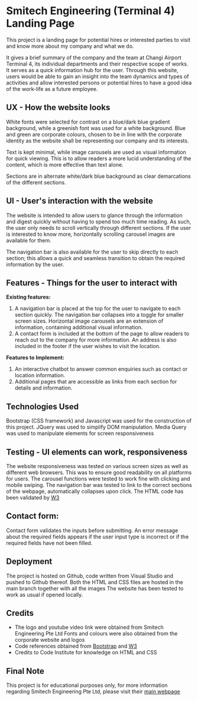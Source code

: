 # Smitech Engineering (Terminal 4) Landing Page

This project is a landing page for potential hires or interested parties to visit and know more about my company and what we do.

It gives a brief summary of the company and the team at Changi Airport Terminal 4, its individual departments and their respective scope of works. It serves as a quick information hub for the user.
Through this website, users would be able to gain an insight into the team dynamics and types of activities and allow interested persons or potential hires to have a good idea of the work-life as a future employee.

## UX - How the website looks

White fonts were selected for contrast on a blue/dark blue gradient background, while a greenish font was used for a white background. Blue and green are corporate colours, chosen to be in line with the corporate identity as the website shall be representing our company and its interests.

Text is kept minimal, while image carousels are used as visual information for quick viewing. This is to allow readers a more lucid understanding of the content, which is more effective than text alone.

Sections are in alternate white/dark blue background as clear demarcations of the different sections.

## UI - User's interaction with the website


The website is intended to allow users to glance through the information and digest quickly without having to spend too much time reading. As such, the user only needs to scroll vertically through different sections. If the user is interested to know more, horizontally scrolling carousel images are available for them.

The navigation bar is also available for the user to skip directly to each section; this allows a quick and seamless transition to obtain the required information by the user.

## Features - Things for the user to interact with
**Existing features:**
1. A navigation bar is placed at the top for the user to navigate to each section quickly. The navigation bar collapses into a toggle for smaller screen sizes.
Horizontal image carousels are an extension of information, containing additional visual information.
2. A contact form is included at the bottom of the page to allow readers to reach out to the company for more information. 
An address is also included in the footer if the user wishes to visit the location.

**Features to Implement:**
1. An interactive chatbot to answer common enquiries such as contact or location information.
2. Additional pages that are accessible as links from each section for details and information.


## Technologies Used

Bootstrap (CSS framework) and Javascript was used for the construction of this project.
JQuery was used to simplify DOM manipulation.
Media Query was used to manipulate elements for screen responsiveness


## Testing - UI elements can work, responsiveness

The website responsiveness was tested on various screen sizes as well as different web browsers. This was to ensure good readability on all platforms for users. 
The carousel functions were tested to work fine with clicking and mobile swiping.
The navigation bar was tested to link to the correct sections of the webpage, automatically collapses upon click.
The HTML code has been validated by [W3](https://validator.w3.org)

## Contact form:

Contact form validates the inputs before submitting. An error message about the required fields appears if the user input type is incorrect or if the required fields have not been filled.

## Deployment

The project is hosted on Github, code written from Visual Studio and pushed to Github thereof. 
Both the HTML and CSS files are hosted in the main branch together with all the images
The website has been tested to work as usual if opened locally.

## Credits

- The logo and youtube video link were obtained from Smitech Engineering Pte Ltd
Fonts and colours were also obtained from the corporate website and logos
- Code references obtained from [Bootstrap](https://getbootstrap.com) and [W3](https://www.w3schools.com)
- Credits to Code Institute for knowledge on HTML and CSS

## Final Note

This project is for educational purposes only, for more information regarding Smitech Engineering Pte Ltd, please visit their [main webpage](https://www.smi-engrg.com.sg)
